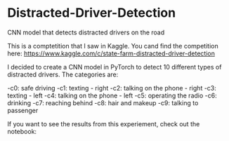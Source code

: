 # Distracted-Driver-Detection
CNN model that detects distracted drivers on the road

This is a comptetition that I saw in Kaggle. You cand find the competition here:
https://www.kaggle.com/c/state-farm-distracted-driver-detection

I decided to create a CNN model in PyTorch to detect 10 different types of distracted drivers. The categories are:


   -c0: safe driving
   -c1: texting - right
   -c2: talking on the phone - right
   -c3: texting - left
   -c4: talking on the phone - left
   -c5: operating the radio
   -c6: drinking
   -c7: reaching behind
   -c8: hair and makeup
   -c9: talking to passenger
   
   If you want to see the results from this experiement, check out the notebook:
   
   
